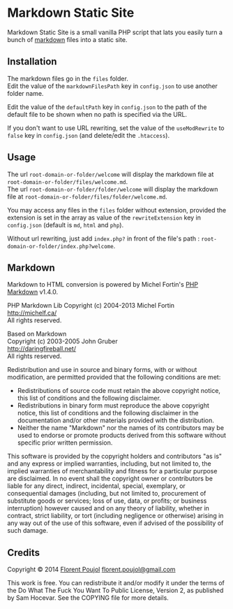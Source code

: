 # Markdown Static Site

Markdown Static Site is a small vanilla PHP script that lats you easily turn a bunch of [markdown](https://daringfireball.net/projects/markdown) files into a static site.

## Installation

The markdown files go in the `files` folder.  
Edit the value of the `markdownFilesPath` key in `config.json` to use another folder name.

Edit the value of the `defaultPath` key in `config.json` to the path of the default file to be shown when no path is specified via the URL.

If you don't want to use URL rewriting, set the value of the `useModRewrite` to `false` key in `config.json` (and delete/edit the `.htaccess`).

## Usage

The url `root-domain-or-folder/welcome` will display the markdown file at `root-domain-or-folder/files/welcome.md`.  
The url `root-domain-or-folder/folder/welcome` will display the markdown file at `root-domain-or-folder/files/folder/welcome.md`.  

You may access any files in the `files` folder without extension, provided the extension is set in the array as value of the `rewriteExtension` key in `config.json` (default is `md`, `html` and `php`).  

Without url rewriting, just add `index.php?` in front of the file's path : `root-domain-or-folder/index.php?welcome`.

## Markdown

Markdown to HTML conversion is powered by Michel Fortin's [PHP Markdown](https://github.com/michelf/php-markdown) v1.4.0.

PHP Markdown Lib Copyright (c) 2004-2013 Michel Fortin  
http://michelf.ca/  
All rights reserved.  

Based on Markdown  
Copyright (c) 2003-2005 John Gruber  
http://daringfireball.net/  
All rights reserved.  

Redistribution and use in source and binary forms, with or without modification, are permitted provided that the following conditions are met:

- Redistributions of source code must retain the above copyright notice, this list of conditions and the following disclaimer.
- Redistributions in binary form must reproduce the above copyright notice, this list of conditions and the following disclaimer in the documentation and/or other materials provided with the distribution.
- Neither the name "Markdown" nor the names of its contributors may be used to endorse or promote products derived from this software without specific prior written permission.

This software is provided by the copyright holders and contributors "as is" and any express or implied warranties, including, but not limited to, the implied warranties of merchantability and fitness for a particular purpose are disclaimed. In no event shall the copyright owner or contributors be liable for any direct, indirect, incidental, special, exemplary, or consequential damages (including, but not limited to, procurement of substitute goods or services; loss of use, data, or profits; or business interruption) however caused and on any theory of liability, whether in contract, strict liability, or tort (including negligence or otherwise) arising in any way out of the use of this software, even if advised of the possibility of such damage.

## Credits

Copyright © 2014 [Florent Poujol](http://florentpoujol.fr)   <florent.poujol@gmail.com>

This work is free. You can redistribute it and/or modify it under the terms of the Do What The Fuck You Want To Public License, Version 2, as published by Sam Hocevar. See the COPYING file for more details.
